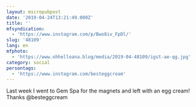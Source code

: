 ```yaml
---
layout: micropubpost
date: '2019-04-24T13:21:49.000Z'
title: ''
mfsyndication:
  - 'https://www.instagram.com/p/Bwo8iv_FpDl/'
slug: '48109'
lang: en
mfphoto:
  - 'https://www.ohhelloana.blog/media/2019-04-48109/igst-ae-qg.jpg'
category: social
persontags:
  - 'https://www.instagram.com/besteggcream'
---
```

Last week I went to Gem Spa for the magnets and left with an egg cream! Thanks @besteggcream
